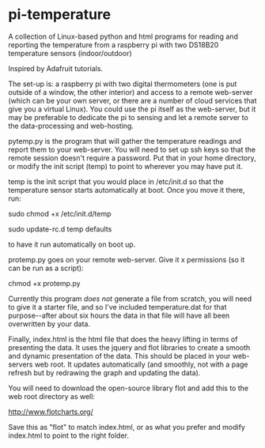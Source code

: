 pi-temperature
==============

A collection of Linux-based python and html programs for reading and reporting the temperature from a raspberry pi with two DS18B20 temperature sensors (indoor/outdoor)

Inspired by Adafruit tutorials.

The set-up is: a raspberry pi with two digital thermometers (one is put outside of a window, the other interior) and access to a remote web-server (which can be your own server, or there are a number of cloud services that give you a virtual Linux). You could use the pi itself as the web-server, but it may be preferable to dedicate the pi to sensing and let a remote server to the data-processing and web-hosting.

pytemp.py is the program that will gather the temperature readings and report them to your web-server. You will need to set up ssh keys so that the remote session doesn't require a password.  Put that in your home directory, or modify the init script (temp) to point to wherever you may have put it.

temp is the init script that you would place in /etc/init.d so that the temperature sensor starts automatically at boot. Once you move it there, run:

sudo chmod +x /etc/init.d/temp

sudo update-rc.d temp defaults

to have it run automatically on boot up.

protemp.py goes on your remote web-server. Give it x permissions (so it can be run as a script):

chmod +x protemp.py

Currently this program *does not* generate a file from scratch, you will need to give it a starter file, and so I've included temperature.dat for that purpose--after about six hours the data in that file will have all been overwritten by your data.

Finally, index.html is the html file that does the heavy lifting in terms of presenting the data. It uses the jquery and flot libraries to create a smooth and dynamic presentation of the data. This should be placed in your web-servers web root. It updates automatically (and smoothly, not with a page refresh but by redrawing the graph and updating the data).

You will need to download the open-source library flot and add this to the web root directory as well:

http://www.flotcharts.org/

Save this as "flot" to match index.html, or as what you prefer and modify index.html to point to the right folder.